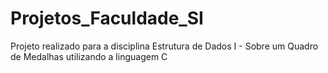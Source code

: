# Projetos_Faculdade_SI
Projeto realizado para a disciplina Estrutura de Dados I - Sobre um Quadro de Medalhas utilizando a linguagem C
